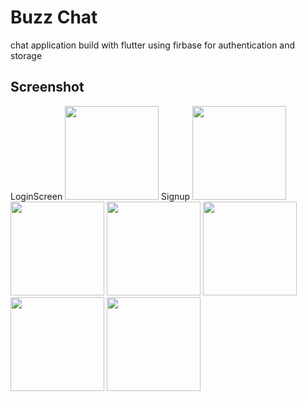 # Buzz Chat

chat application build with flutter 
using firbase for authentication and storage
## Screenshot
LoginScreen
<img src="https://github.com/user-attachments/assets/001d5f99-2c20-4c89-b8f5-fdb7ba7538b9" width="150">
Signup
<img src="https://github.com/user-attachments/assets/bd68f692-a5a6-4623-bbc2-7ab158dbcb3c" width="150">
<img src="https://github.com/user-attachments/assets/0ca202e3-e782-4b68-83f6-584182e10b7d" width="150">
<img src="https://github.com/user-attachments/assets/44fcce41-4993-4916-9b67-649a79cb70b7" width="150">
<img src="https://github.com/user-attachments/assets/be94cd2b-d986-4597-a378-1e0c29f1d95a" width="150">
<img src="https://github.com/user-attachments/assets/8569c172-8033-46e1-a619-035d69a5738c" width="150">
<img src="https://github.com/user-attachments/assets/aabd63ec-831b-4220-8065-dfac261a9623" width="150">


